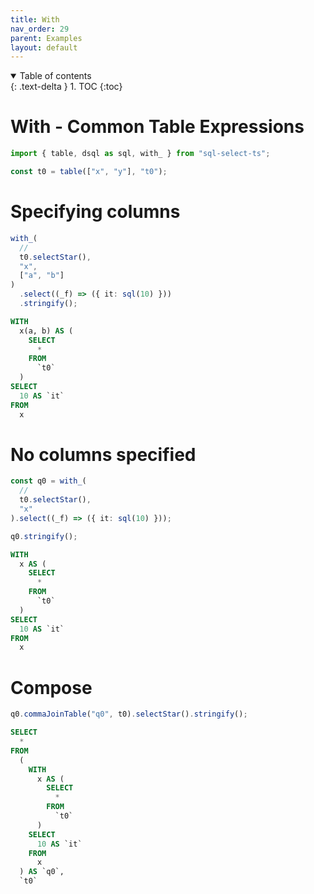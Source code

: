 ```yaml
---
title: With
nav_order: 29
parent: Examples
layout: default
---
```


<details open markdown="block">
  <summary>
    Table of contents
  </summary>
  {: .text-delta }
1. TOC
{:toc}
</details>

# With - Common Table Expressions

```ts
import { table, dsql as sql, with_ } from "sql-select-ts";
```

```ts
const t0 = table(["x", "y"], "t0");
```

# Specifying columns

```ts
with_(
  //
  t0.selectStar(),
  "x",
  ["a", "b"]
)
  .select((_f) => ({ it: sql(10) }))
  .stringify();
```

```sql
WITH
  x(a, b) AS (
    SELECT
      *
    FROM
      `t0`
  )
SELECT
  10 AS `it`
FROM
  x
```

# No columns specified

```ts
const q0 = with_(
  //
  t0.selectStar(),
  "x"
).select((_f) => ({ it: sql(10) }));

q0.stringify();
```

```sql
WITH
  x AS (
    SELECT
      *
    FROM
      `t0`
  )
SELECT
  10 AS `it`
FROM
  x
```

# Compose

```ts
q0.commaJoinTable("q0", t0).selectStar().stringify();
```

```sql
SELECT
  *
FROM
  (
    WITH
      x AS (
        SELECT
          *
        FROM
          `t0`
      )
    SELECT
      10 AS `it`
    FROM
      x
  ) AS `q0`,
  `t0`
```
